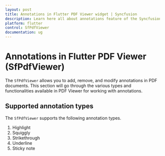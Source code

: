 ```yaml
---
layout: post
title: Annotations in Flutter PDF Viewer widget | Syncfusion
description: Learn here all about annotations feature of the Syncfusion Flutter PDF Viewer (SfPdfViewer) widget and more.
platform: flutter
control: SfPdfViewer
documentation: ug
---
```


# Annotations in Flutter PDF Viewer (SfPdfViewer)

The `SfPdfViewer` allows you to add, remove, and modify annotations in PDF documents. This section will go through the various types and functionalities available in PDF Viewer for working with annotations.

## Supported annotation types

The `SfPdfViewer` supports the following annotation types.
1.	Highlight
2.	Squiggly
3.	Strikethrough
4.	Underline
5.  Sticky note

